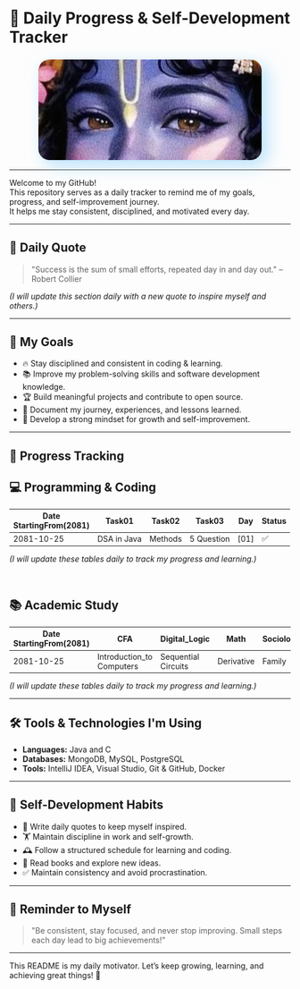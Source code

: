 # 📌 Daily Progress & Self-Development Tracker


###

<p align="center">
  <img src="./krishna.jpg" alt="My Image" width="400" 
       style="border-radius: 20px; box-shadow: 10px 10px 30px rgba(135, 206, 250, 0.6);">
</p>


---
Welcome to my GitHub!  
This repository serves as a daily tracker to remind me of my goals, progress, and self-improvement journey.  
It helps me stay consistent, disciplined, and motivated every day.




---



## 🚀 Daily Quote

> "Success is the sum of small efforts, repeated day in and day out." – Robert Collier

*(I will update this section daily with a new quote to inspire myself and others.)*

---

## 🎯 My Goals

- 🔥 Stay disciplined and consistent in coding & learning.
- 📚 Improve my problem-solving skills and software development knowledge.
- 🏆 Build meaningful projects and contribute to open source.
- 📝 Document my journey, experiences, and lessons learned.
- 💪 Develop a strong mindset for growth and self-improvement.

---
## 📅 Progress Tracking

## 💻 Programming & Coding

| Date <br/>StartingFrom(2081) | Task01                             | Task02      | Task03     | Day  | Status |
|------------------------------|------------------------------------|-------------|------------|------|--------|
| 2081-10-25                   | DSA in Java                        | Methods     | 5 Question | [01] | ✅      |


*(I will update these tables daily to track my progress and learning.)*


<br>


## 📚 Academic Study

| Date StartingFrom(2081) | CFA                       | Digital_Logic                        | Math       | Sociology | English       | Day  | Status |
|-------------------------|---------------------------|--------------------------------------|------------|-----------|---------------|------|--------|
| 2081-10-25              | Introduction_to Computers | Sequential Circuits                  | Derivative | Family    | VR Technology | [01] | ✅      |




*(I will update these tables daily to track my progress and learning.)*

---

## 🛠️ Tools & Technologies I'm Using

- **Languages:** Java and C
- **Databases:** MongoDB, MySQL, PostgreSQL
- **Tools:** IntelliJ IDEA, Visual Studio, Git & GitHub, Docker

---

## 📖 Self-Development Habits

- 📌 Write daily quotes to keep myself inspired.
- 🏋️ Maintain discipline in work and self-growth.
- 🕰️ Follow a structured schedule for learning and coding.
- 📑 Read books and explore new ideas.
- ✅ Maintain consistency and avoid procrastination.

---

## 📌 Reminder to Myself

> "Be consistent, stay focused, and never stop improving. Small steps each day lead to big achievements!"

---

This README is my daily motivator. Let’s keep growing, learning, and achieving great things! 🚀


